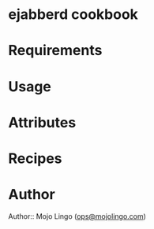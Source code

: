 # ejabberd cookbook

# Requirements

# Usage

# Attributes

# Recipes

# Author

Author:: Mojo Lingo (<ops@mojolingo.com>)
